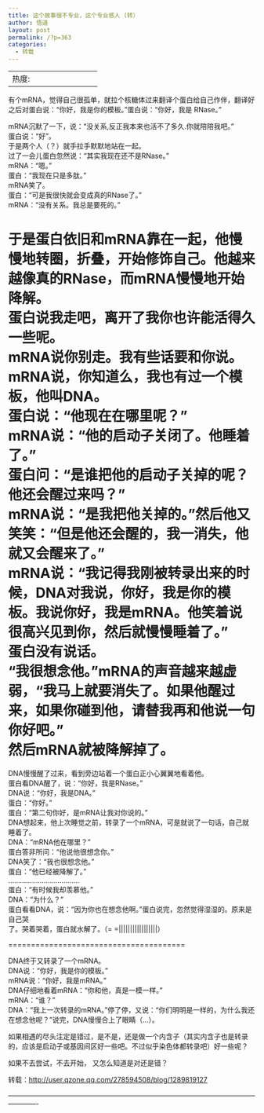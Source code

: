 ```yaml
---
title: 这个故事很不专业，这个专业感人 (转）
author: 悟道
layout: post
permalink: /?p=363
categories:
  - 转载
---
```

<table>
  <tr cellpadding=0><td>
    热度:
  </td><td cellpadding=0><img src='http://210.75.224.29/wordpress/wp-content/plugins/statpresscn/images/sun.gif' width=10 height=10 border=0 /></td><td cellpadding=0><img src='http://210.75.224.29/wordpress/wp-content/plugins/statpresscn/images/sun_dark.gif' width=10 height=10 border=0 /></td><td cellpadding=0><img src='http://210.75.224.29/wordpress/wp-content/plugins/statpresscn/images/sun_dark.gif' width=10 height=10 border=0 /></td><td cellpadding=0><img src='http://210.75.224.29/wordpress/wp-content/plugins/statpresscn/images/sun_dark.gif' width=10 height=10 border=0 /></td><td cellpadding=0><img src='http://210.75.224.29/wordpress/wp-content/plugins/statpresscn/images/sun_dark.gif' width=10 height=10 border=0 /></td></tr>
</table>

有个mRNA，觉得自己很孤单，就拉个核糖体过来翻译个蛋白给自己作伴，翻译好之后对蛋白说：“你好，我是你的模板。”蛋白说：“你好，我是 RNase。”

mRNA沉默了一下，说：“没关系,反正我本来也活不了多久.你就陪陪我吧。”  
蛋白说：“好”。  
于是两个人（？）就手拉手默默地站在一起。  
过了一会儿蛋白忽然说：“其实我现在还不是RNase。”  
mRNA：“嗯。”  
蛋白：“我现在只是多肽。”  
mRNA笑了。  
蛋白：“可是我很快就会变成真的RNase了。”  
mRNA：“没有关系。我总是要死的。”

于是蛋白依旧和mRNA靠在一起，他慢慢地转圈，折叠，开始修饰自己。他越来越像真的RNase，而mRNA慢慢地开始降解。  
蛋白说我走吧，离开了我你也许能活得久一些呢。  
mRNA说你别走。我有些话要和你说。  
mRNA说，你知道么，我也有过一个模板，他叫DNA。  
蛋白说：“他现在在哪里呢？”  
mRNA说：“他的启动子关闭了。他睡着了。”  
蛋白问：“是谁把他的启动子关掉的呢？他还会醒过来吗？”  
mRNA说：“是我把他关掉的。”然后他又笑笑：“但是他还会醒的，我一消失，他就又会醒来了。”  
mRNA说：“我记得我刚被转录出来的时候，DNA对我说，你好，我是你的模板。我说你好，我是mRNA。他笑着说很高兴见到你，然后就慢慢睡着了。”  
蛋白没有说话。  
“我很想念他。”mRNA的声音越来越虚弱，“我马上就要消失了。如果他醒过来，如果你碰到他，请替我再和他说一句你好吧。”  
然后mRNA就被降解掉了。  
============================================

DNA慢慢醒了过来，看到旁边站着一个蛋白正小心翼翼地看着他。  
蛋白看DNA醒了，说：“你好，我是RNase。”  
DNA说：“你好，我是DNA。”  
蛋白：“你好。”  
蛋白：“第二句你好，是mRNA让我对你说的。”  
DNA想起来，他上次睡觉之前，转录了一个mRNA，可是就说了一句话，自己就睡着了。  
DNA：“mRNA他在哪里？”  
蛋白答非所问：“他说他很想念你。”  
DNA笑了：“我也很想念他。”  
蛋白：“他已经被降解了。”  
………………………………  
蛋白：“有时候我却羡慕他。”  
DNA：“为什么？”  
蛋白看看DNA，说：“因为你也在想念他啊。”蛋白说完，忽然觉得湿湿的。原来是自己哭  
了。哭着哭着，蛋白就水解了。（= =|||||||||||||||||）

=======================================

DNA终于又转录了一个mRNA。  
DNA说：“你好，我是你的模板。”  
mRNA说：“你好，我是mRNA。”  
DNA仔细地看着mRNA：“你和他，真是一模一样。”  
mRNA：“谁？”  
DNA：“我上一次转录的mRNA。”停了停，又说：“你们明明是一样的，为什么我还在想念他呢？”说完，DNA慢慢合上了眼睛（…）。

如果相遇的尽头注定是错过，是不是，还是做一个内含子（其实内含子也是转录的，应该是启动子或基因间区好一些吧。不过似乎染色体都转录吧）好一些呢？

如果不去尝试，不去开始， 又怎么知道是对还是错？

转载：http://user.qzone.qq.com/278594508/blog/1289819127

&#8212;&#8212;&#8212;&#8212;&#8212;&#8212;&#8212;&#8212;&#8212;&#8212;&#8212;&#8212;&#8212;&#8212;&#8212;&#8212;&#8212;&#8212;&#8212;&#8212;&#8212;&#8212;&#8212;&#8212;&#8212;&#8212;&#8212;&#8212;&#8212;&#8212;&#8212;&#8212;&#8212;&#8212;&#8212;&#8212;&#8212;&#8212;&#8212;&#8212;-